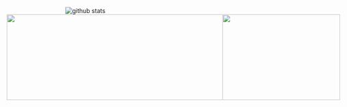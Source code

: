 <!--
Hi, I am Jasper, a full-stack developer. Here is my future profile.
Key Skills for the Future: Java + Kotlin/Next.js + React/Rust/Python 
Key Domain for the Future: AI/Blockchain/First-class Hardware/Open Source
-->

<!-- The one image from https://github.com/LuciNyan/pixel-profile -->
<picture decoding="async" loading="lazy">
    <source media="(prefers-color-scheme: light)" srcset="https://pixel-profile.vercel.app/api/github-stats?username=jasperyou&screen_effect=false&theme=summer&dithering=true&hide=avatar">
        <source media="(prefers-color-scheme: dark)" srcset="https://pixel-profile.vercel.app/api/github-stats?username=jasperyou&screen_effect=false&pixelate_avatar=false&dithering=false&hide=avatar">
            <!-- <source media="(prefers-color-scheme: dark)" srcset="https://pixel-profile.vercel.app/api/github-stats?username=jasperyou&theme=crt&screen_effect=true&pixelate_avatar=false&dithering=false"> -->
            <img alt="github stats" src="https://pixel-profile.vercel.app/api/github-stats?username=jasperyou&screen_effect=false&theme=summer&dithering=true&hide=avatar">
</picture>

<!-- The two images from https://github.com/vn7n24fzkq/github-profile-summary-cards -->
<div style="display: flex; justify-content: center; align-items: center; max-width: 845px; width: 100%;">
    <img style="width: 560px; height: 200px;" src="https://github-profile-summary-cards.vercel.app/api/cards/profile-details?username=jasperyou&theme=nord_bright" />
    <img style="width: 275px; height: 200px;" src="https://github-profile-summary-cards.vercel.app/api/cards/productive-time?username=jasperyou&theme=nord_bright&utcOffset=8" />
</div>
